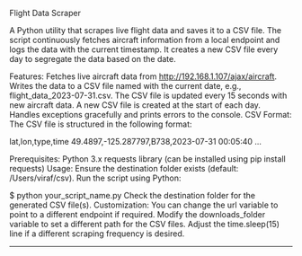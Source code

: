 Flight Data Scraper

A Python utility that scrapes live flight data and saves it to a CSV file. The script continuously fetches aircraft information from a local endpoint and logs the data with the current timestamp. It creates a new CSV file every day to segregate the data based on the date.

Features:
Fetches live aircraft data from http://192.168.1.107/ajax/aircraft.
Writes the data to a CSV file named with the current date, e.g., flight_data_2023-07-31.csv.
The CSV file is updated every 15 seconds with new aircraft data.
A new CSV file is created at the start of each day.
Handles exceptions gracefully and prints errors to the console.
CSV Format:
The CSV file is structured in the following format:


lat,lon,type,time
49.4897,-125.287797,B738,2023-07-31 00:05:40
...

Prerequisites:
Python 3.x
requests library (can be installed using pip install requests)
Usage:
Ensure the destination folder exists (default: /Users/viraf/csv).
Run the script using Python:

$ python your_script_name.py
Check the destination folder for the generated CSV file(s).
Customization:
You can change the url variable to point to a different endpoint if required.
Modify the downloads_folder variable to set a different path for the CSV files.
Adjust the time.sleep(15) line if a different scraping frequency is desired.


-----------------------------------------------------------------------------------------------------------------------------------






